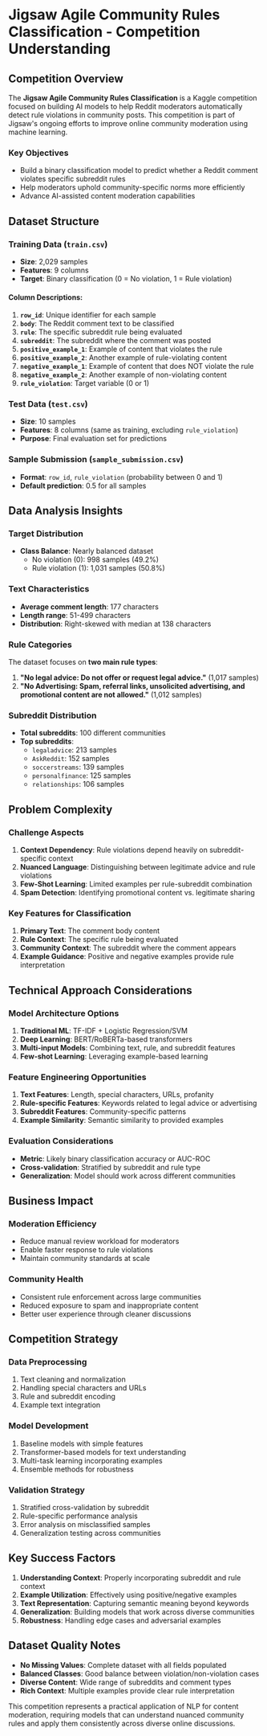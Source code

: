 # Jigsaw Agile Community Rules Classification - Competition Understanding

## Competition Overview

The **Jigsaw Agile Community Rules Classification** is a Kaggle competition focused on building AI models to help Reddit moderators automatically detect rule violations in community posts. This competition is part of Jigsaw's ongoing efforts to improve online community moderation using machine learning.

### Key Objectives
- Build a binary classification model to predict whether a Reddit comment violates specific subreddit rules
- Help moderators uphold community-specific norms more efficiently
- Advance AI-assisted content moderation capabilities

## Dataset Structure

### Training Data (`train.csv`)
- **Size**: 2,029 samples
- **Features**: 9 columns
- **Target**: Binary classification (0 = No violation, 1 = Rule violation)

#### Column Descriptions:
1. **`row_id`**: Unique identifier for each sample
2. **`body`**: The Reddit comment text to be classified
3. **`rule`**: The specific subreddit rule being evaluated
4. **`subreddit`**: The subreddit where the comment was posted
5. **`positive_example_1`**: Example of content that violates the rule
6. **`positive_example_2`**: Another example of rule-violating content
7. **`negative_example_1`**: Example of content that does NOT violate the rule
8. **`negative_example_2`**: Another example of non-violating content
9. **`rule_violation`**: Target variable (0 or 1)

### Test Data (`test.csv`)
- **Size**: 10 samples
- **Features**: 8 columns (same as training, excluding `rule_violation`)
- **Purpose**: Final evaluation set for predictions

### Sample Submission (`sample_submission.csv`)
- **Format**: `row_id`, `rule_violation` (probability between 0 and 1)
- **Default prediction**: 0.5 for all samples

## Data Analysis Insights

### Target Distribution
- **Class Balance**: Nearly balanced dataset
  - No violation (0): 998 samples (49.2%)
  - Rule violation (1): 1,031 samples (50.8%)

### Text Characteristics
- **Average comment length**: 177 characters
- **Length range**: 51-499 characters
- **Distribution**: Right-skewed with median at 138 characters

### Rule Categories
The dataset focuses on **two main rule types**:

1. **"No legal advice: Do not offer or request legal advice."** (1,017 samples)
2. **"No Advertising: Spam, referral links, unsolicited advertising, and promotional content are not allowed."** (1,012 samples)

### Subreddit Distribution
- **Total subreddits**: 100 different communities
- **Top subreddits**:
  - `legaladvice`: 213 samples
  - `AskReddit`: 152 samples
  - `soccerstreams`: 139 samples
  - `personalfinance`: 125 samples
  - `relationships`: 106 samples

## Problem Complexity

### Challenge Aspects
1. **Context Dependency**: Rule violations depend heavily on subreddit-specific context
2. **Nuanced Language**: Distinguishing between legitimate advice and rule violations
3. **Few-Shot Learning**: Limited examples per rule-subreddit combination
4. **Spam Detection**: Identifying promotional content vs. legitimate sharing

### Key Features for Classification
1. **Primary Text**: The comment body content
2. **Rule Context**: The specific rule being evaluated
3. **Community Context**: The subreddit where the comment appears
4. **Example Guidance**: Positive and negative examples provide rule interpretation

## Technical Approach Considerations

### Model Architecture Options
1. **Traditional ML**: TF-IDF + Logistic Regression/SVM
2. **Deep Learning**: BERT/RoBERTa-based transformers
3. **Multi-input Models**: Combining text, rule, and subreddit features
4. **Few-shot Learning**: Leveraging example-based learning

### Feature Engineering Opportunities
1. **Text Features**: Length, special characters, URLs, profanity
2. **Rule-specific Features**: Keywords related to legal advice or advertising
3. **Subreddit Features**: Community-specific patterns
4. **Example Similarity**: Semantic similarity to provided examples

### Evaluation Considerations
- **Metric**: Likely binary classification accuracy or AUC-ROC
- **Cross-validation**: Stratified by subreddit and rule type
- **Generalization**: Model should work across different communities

## Business Impact

### Moderation Efficiency
- Reduce manual review workload for moderators
- Enable faster response to rule violations
- Maintain community standards at scale

### Community Health
- Consistent rule enforcement across large communities
- Reduced exposure to spam and inappropriate content
- Better user experience through cleaner discussions

## Competition Strategy

### Data Preprocessing
1. Text cleaning and normalization
2. Handling special characters and URLs
3. Rule and subreddit encoding
4. Example text integration

### Model Development
1. Baseline models with simple features
2. Transformer-based models for text understanding
3. Multi-task learning incorporating examples
4. Ensemble methods for robustness

### Validation Strategy
1. Stratified cross-validation by subreddit
2. Rule-specific performance analysis
3. Error analysis on misclassified samples
4. Generalization testing across communities

## Key Success Factors

1. **Understanding Context**: Properly incorporating subreddit and rule context
2. **Example Utilization**: Effectively using positive/negative examples
3. **Text Representation**: Capturing semantic meaning beyond keywords
4. **Generalization**: Building models that work across diverse communities
5. **Robustness**: Handling edge cases and adversarial examples

## Dataset Quality Notes

- **No Missing Values**: Complete dataset with all fields populated
- **Balanced Classes**: Good balance between violation/non-violation cases
- **Diverse Content**: Wide range of subreddits and comment types
- **Rich Context**: Multiple examples provide clear rule interpretation

This competition represents a practical application of NLP for content moderation, requiring models that can understand nuanced community rules and apply them consistently across diverse online discussions.

